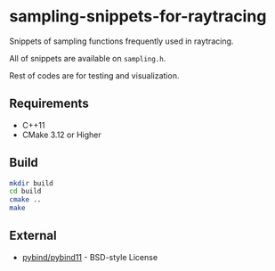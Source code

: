 # sampling-snippets-for-raytracing

Snippets of sampling functions frequently used in raytracing.

All of snippets are available on `sampling.h`.

Rest of codes are for testing and visualization.

## Requirements

* C++11
* CMake 3.12 or Higher

## Build

```bash
mkdir build
cd build
cmake ..
make
```

## External

* [pybind/pybind11](https://github.com/pybind/pybind11) - BSD-style License